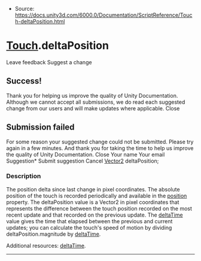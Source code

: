 * Source: https://docs.unity3d.com/6000.0/Documentation/ScriptReference/Touch-deltaPosition.html

#  [Touch](https://docs.unity3d.com/6000.0/Documentation/ScriptReference/Touch.html).deltaPosition
Leave feedback
Suggest a change
## Success!
Thank you for helping us improve the quality of Unity Documentation. Although we cannot accept all submissions, we do read each suggested change from our users and will make updates where applicable.
Close
## Submission failed
For some reason your suggested change could not be submitted. Please <a>try again</a> in a few minutes. And thank you for taking the time to help us improve the quality of Unity Documentation.
Close
Your name Your email Suggestion* Submit suggestion
Cancel
[Vector2](https://docs.unity3d.com/6000.0/Documentation/ScriptReference/Vector2.html) deltaPosition; 
### Description
The position delta since last change in pixel coordinates.
The absolute position of the touch is recorded periodically and available in the [position](https://docs.unity3d.com/6000.0/Documentation/ScriptReference/Touch-position.html) property. The deltaPosition value is a Vector2 in pixel coordinates that represents the difference between the touch position recorded on the most recent update and that recorded on the previous update. The [deltaTime](https://docs.unity3d.com/6000.0/Documentation/ScriptReference/Touch-deltaTime.html) value gives the time that elapsed between the previous and current updates; you can calculate the touch's speed of motion by dividing deltaPosition.magnitude by [deltaTime](https://docs.unity3d.com/6000.0/Documentation/ScriptReference/Touch-deltaTime.html).  
  
Additional resources: [deltaTime](https://docs.unity3d.com/6000.0/Documentation/ScriptReference/Touch-deltaTime.html).
* * *

